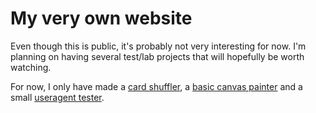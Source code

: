 # My very own website

Even though this is public, it's probably not very interesting for now. I'm planning on having several test/lab projects that will hopefully be worth watching.

For now, I only have made a [card shuffler](http://madeck.com/cards/), a [basic canvas painter](http://madeck.com/test/) and a small [useragent tester](http://madeck.com/agent/).